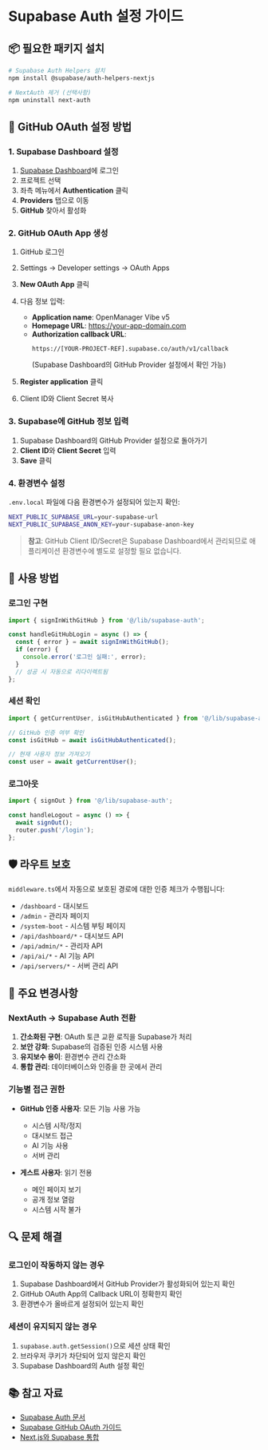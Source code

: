 # Supabase Auth 설정 가이드

## 📦 필요한 패키지 설치

```bash
# Supabase Auth Helpers 설치
npm install @supabase/auth-helpers-nextjs

# NextAuth 제거 (선택사항)
npm uninstall next-auth
```

## 🔐 GitHub OAuth 설정 방법

### 1. Supabase Dashboard 설정

1. [Supabase Dashboard](https://app.supabase.com)에 로그인
2. 프로젝트 선택
3. 좌측 메뉴에서 **Authentication** 클릭
4. **Providers** 탭으로 이동
5. **GitHub** 찾아서 활성화

### 2. GitHub OAuth App 생성

1. GitHub 로그인
2. Settings → Developer settings → OAuth Apps
3. **New OAuth App** 클릭
4. 다음 정보 입력:
   - **Application name**: OpenManager Vibe v5
   - **Homepage URL**: https://your-app-domain.com
   - **Authorization callback URL**:
     ```
     https://[YOUR-PROJECT-REF].supabase.co/auth/v1/callback
     ```
     (Supabase Dashboard의 GitHub Provider 설정에서 확인 가능)

5. **Register application** 클릭
6. Client ID와 Client Secret 복사

### 3. Supabase에 GitHub 정보 입력

1. Supabase Dashboard의 GitHub Provider 설정으로 돌아가기
2. **Client ID**와 **Client Secret** 입력
3. **Save** 클릭

### 4. 환경변수 설정

`.env.local` 파일에 다음 환경변수가 설정되어 있는지 확인:

```bash
NEXT_PUBLIC_SUPABASE_URL=your-supabase-url
NEXT_PUBLIC_SUPABASE_ANON_KEY=your-supabase-anon-key
```

> **참고**: GitHub Client ID/Secret은 Supabase Dashboard에서 관리되므로
> 애플리케이션 환경변수에 별도로 설정할 필요 없습니다.

## 🚀 사용 방법

### 로그인 구현

```typescript
import { signInWithGitHub } from '@/lib/supabase-auth';

const handleGitHubLogin = async () => {
  const { error } = await signInWithGitHub();
  if (error) {
    console.error('로그인 실패:', error);
  }
  // 성공 시 자동으로 리다이렉트됨
};
```

### 세션 확인

```typescript
import { getCurrentUser, isGitHubAuthenticated } from '@/lib/supabase-auth';

// GitHub 인증 여부 확인
const isGitHub = await isGitHubAuthenticated();

// 현재 사용자 정보 가져오기
const user = await getCurrentUser();
```

### 로그아웃

```typescript
import { signOut } from '@/lib/supabase-auth';

const handleLogout = async () => {
  await signOut();
  router.push('/login');
};
```

## 🛡️ 라우트 보호

`middleware.ts`에서 자동으로 보호된 경로에 대한 인증 체크가 수행됩니다:

- `/dashboard` - 대시보드
- `/admin` - 관리자 페이지
- `/system-boot` - 시스템 부팅 페이지
- `/api/dashboard/*` - 대시보드 API
- `/api/admin/*` - 관리자 API
- `/api/ai/*` - AI 기능 API
- `/api/servers/*` - 서버 관리 API

## 📌 주요 변경사항

### NextAuth → Supabase Auth 전환

1. **간소화된 구현**: OAuth 토큰 교환 로직을 Supabase가 처리
2. **보안 강화**: Supabase의 검증된 인증 시스템 사용
3. **유지보수 용이**: 환경변수 관리 간소화
4. **통합 관리**: 데이터베이스와 인증을 한 곳에서 관리

### 기능별 접근 권한

- **GitHub 인증 사용자**: 모든 기능 사용 가능
  - 시스템 시작/정지
  - 대시보드 접근
  - AI 기능 사용
  - 서버 관리

- **게스트 사용자**: 읽기 전용
  - 메인 페이지 보기
  - 공개 정보 열람
  - 시스템 시작 불가

## 🔍 문제 해결

### 로그인이 작동하지 않는 경우

1. Supabase Dashboard에서 GitHub Provider가 활성화되어 있는지 확인
2. GitHub OAuth App의 Callback URL이 정확한지 확인
3. 환경변수가 올바르게 설정되어 있는지 확인

### 세션이 유지되지 않는 경우

1. `supabase.auth.getSession()`으로 세션 상태 확인
2. 브라우저 쿠키가 차단되어 있지 않은지 확인
3. Supabase Dashboard의 Auth 설정 확인

## 📚 참고 자료

- [Supabase Auth 문서](https://supabase.com/docs/guides/auth)
- [Supabase GitHub OAuth 가이드](https://supabase.com/docs/guides/auth/social-login/auth-github)
- [Next.js와 Supabase 통합](https://supabase.com/docs/guides/getting-started/quickstarts/nextjs)
